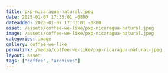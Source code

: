 ```yaml
---
title: pxp-nicaragua-natural.jpeg
date: 2025-01-07 17:33:01 -0800
dateadded: 2025-01-07 17:33:01 -0800
asset: /assets/coffee-we-like/pxp-nicaragua-natural.jpeg
image: /assets/coffee-we-like/pxp-nicaragua-natural.jpeg
categories: image
gallery: coffee-we-like
permalink: /media/coffee-we-like/pxp-nicaragua-natural-jpeg
layout: asset
tags: ["coffee", "archives"]
--- 
```

